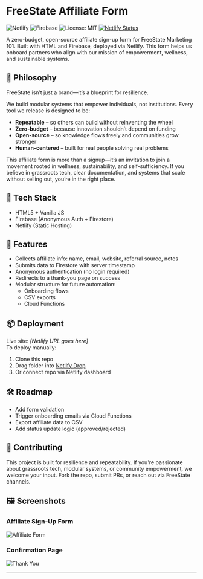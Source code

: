 # FreeState Affiliate Form

![Netlify](https://img.shields.io/badge/deployed-Netlify-brightgreen)
![Firebase](https://img.shields.io/badge/backend-Firebase-orange)
![License: MIT](https://img.shields.io/badge/license-MIT-blue)
[![Netlify Status](https://api.netlify.com/api/v1/badges/3e6e3e4e-6b2e-4b7f-9b8e-5c8b3e9e6c3f/deploy-status)](https://app.netlify.com/sites/freestate-affiliate-form/deploys)

A zero-budget, open-source affiliate sign-up form for FreeState Marketing 101. Built with HTML and Firebase, deployed via Netlify. This form helps us onboard partners who align with our mission of empowerment, wellness, and sustainable systems.

## 🧠 Philosophy

FreeState isn’t just a brand—it’s a blueprint for resilience.

We build modular systems that empower individuals, not institutions. Every tool we release is designed to be:
- **Repeatable** – so others can build without reinventing the wheel  
- **Zero-budget** – because innovation shouldn’t depend on funding  
- **Open-source** – so knowledge flows freely and communities grow stronger  
- **Human-centered** – built for real people solving real problems

This affiliate form is more than a signup—it’s an invitation to join a movement rooted in wellness, sustainability, and self-sufficiency. If you believe in grassroots tech, clear documentation, and systems that scale without selling out, you’re in the right place.


## 🔧 Tech Stack
- HTML5 + Vanilla JS
- Firebase (Anonymous Auth + Firestore)
- Netlify (Static Hosting)

## 🚀 Features

- Collects affiliate info: name, email, website, referral source, notes
- Submits data to Firestore with server timestamp
- Anonymous authentication (no login required)
- Redirects to a thank-you page on success
- Modular structure for future automation:
  - Onboarding flows
  - CSV exports
  - Cloud Functions


## 📦 Deployment
Live site: _[Netlify URL goes here]_  
To deploy manually:
1. Clone this repo
2. Drag folder into [Netlify Drop](https://app.netlify.com/drop)
3. Or connect repo via Netlify dashboard

## 🛠️ Roadmap
- Add form validation
- Trigger onboarding emails via Cloud Functions
- Export affiliate data to CSV
- Add status update logic (approved/rejected)

## 🤝 Contributing
This project is built for resilience and repeatability. If you're passionate about grassroots tech, modular systems, or community empowerment, we welcome your input. Fork the repo, submit PRs, or reach out via FreeState channels.

## 🖼️ Screenshots

### Affiliate Sign-Up Form
![Affiliate Form](screenshots/form.png)

### Confirmation Page
![Thank You](screenshots/thank_you.png)


---

